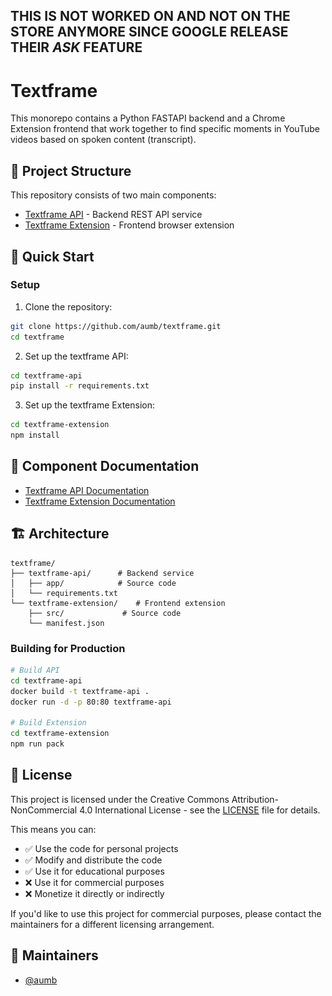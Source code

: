 ## THIS IS NOT WORKED ON AND NOT ON THE STORE ANYMORE SINCE GOOGLE RELEASE THEIR *ASK* FEATURE

<div align="center"
  <img src="./textframe.svg" alt="Project Logo" width="200"/>
</div>

# Textframe

This monorepo contains a Python FASTAPI backend and a Chrome Extension frontend that work together to find specific moments in YouTube videos based on spoken content (transcript).

## 📂 Project Structure

This repository consists of two main components:

- [Textframe API](./textframe-api/README.md) - Backend REST API service
- [Textframe Extension](./textframe-extension/README.md) - Frontend browser extension

## 🚀 Quick Start
### Setup

1. Clone the repository:
```bash
git clone https://github.com/aumb/textframe.git
cd textframe
```

2. Set up the textframe API:
```bash
cd textframe-api
pip install -r requirements.txt
```

3. Set up the textframe Extension:
```bash
cd textframe-extension
npm install
```

## 🔗 Component Documentation

- [Textframe API Documentation](./textframe-api/README.md)
- [Textframe Extension Documentation](./textframe-extension/README.md)

## 🏗️ Architecture

```
textframe/
├── textframe-api/      # Backend service
│   ├── app/            # Source code
│   └── requirements.txt
└── textframe-extension/    # Frontend extension
    ├── src/             # Source code
    └── manifest.json
```

### Building for Production

```bash
# Build API
cd textframe-api
docker build -t textframe-api .
docker run -d -p 80:80 textframe-api

# Build Extension
cd textframe-extension
npm run pack
```

## 📄 License

This project is licensed under the Creative Commons Attribution-NonCommercial 4.0 International License - see the [LICENSE](./LICENSE) file for details.

This means you can:
- ✅ Use the code for personal projects
- ✅ Modify and distribute the code
- ✅ Use it for educational purposes
- ❌ Use it for commercial purposes
- ❌ Monetize it directly or indirectly

If you'd like to use this project for commercial purposes, please contact the maintainers for a different licensing arrangement.

## 👥 Maintainers

- [@aumb](https://github.com/aumb)